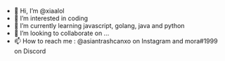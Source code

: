 - 👋 Hi, I’m @xiaalol
- 👀 I’m interested in coding
- 🌱 I’m currently learning javascript, golang, java and python
- 💞️ I’m looking to collaborate on ...
- 📫 How to reach me : @asiantrashcanxo on Instagram and mora#1999 on Discord

<!---
xiaalol/xiaalol is a ✨ special ✨ repository because its `README.md` (this file) appears on your GitHub profile.
You can click the Preview link to take a look at your changes.
--->
